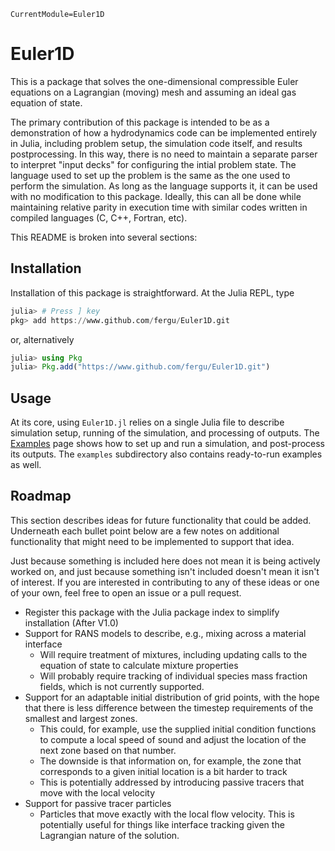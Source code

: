```@meta
CurrentModule=Euler1D
```
# Euler1D

This is a package that solves the one-dimensional compressible Euler equations on a Lagrangian (moving) mesh and assuming an ideal gas equation of state. 

The primary contribution of this package is intended to be as a demonstration of how a hydrodynamics code can be implemented entirely in Julia, including problem setup, the simulation code itself, and results postprocessing. In this way, there is no need to maintain a separate parser to interpret "input decks" for configuring the intial problem state. The language used to set up the problem is the same as the one used to perform the simulation. As long as the language supports it, it can be used with no modification to this package. Ideally, this can all be done while maintaining relative parity in execution time with similar codes written in compiled languages (C, C++, Fortran, etc).

This README is broken into several sections:

## Installation

Installation of this package is straightforward. At the Julia REPL, type

```julia
julia> # Press ] key
pkg> add https://www.github.com/fergu/Euler1D.git
```

or, alternatively

```julia
julia> using Pkg
julia> Pkg.add("https://www.github.com/fergu/Euler1D.git")
```

## Usage

At its core, using `Euler1D.jl` relies on a single Julia file to describe simulation setup, running of the simulation, and processing of outputs. The [Examples](@ref) page shows how to set up and run a simulation, and post-process its outputs. The `examples` subdirectory also contains ready-to-run examples as well.

## Roadmap

This section describes ideas for future functionality that could be added. Underneath each bullet point below are a few notes on additional functionality that might need to be implemented to support that idea.

Just because something is included here does not mean it is being actively worked on, and just because something isn't included doesn't mean it isn't of interest. If you are interested in contributing to any of these ideas or one of your own, feel free to open an issue or a pull request.

- Register this package with the Julia package index to simplify installation (After V1.0)
- Support for RANS models to describe, e.g., mixing across a material interface
  - Will require treatment of mixtures, including updating calls to the equation of state to calculate mixture properties
  - Will probably require tracking of individual species mass fraction fields, which is not currently supported.
- Support for an adaptable initial distribution of grid points, with the hope that there is less difference between the timestep requirements of the smallest and largest zones.
  - This could, for example, use the supplied initial condition functions to compute a local speed of sound and adjust the location of the next zone based on that number.
  - The downside is that information on, for example, the zone that corresponds to a given initial location is a bit harder to track
  - This is potentially addressed by introducing passive tracers that move with the local velocity
- Support for passive tracer particles
  - Particles that move exactly with the local flow velocity. This is potentially useful for things like interface tracking given the Lagrangian nature of the solution.
  

